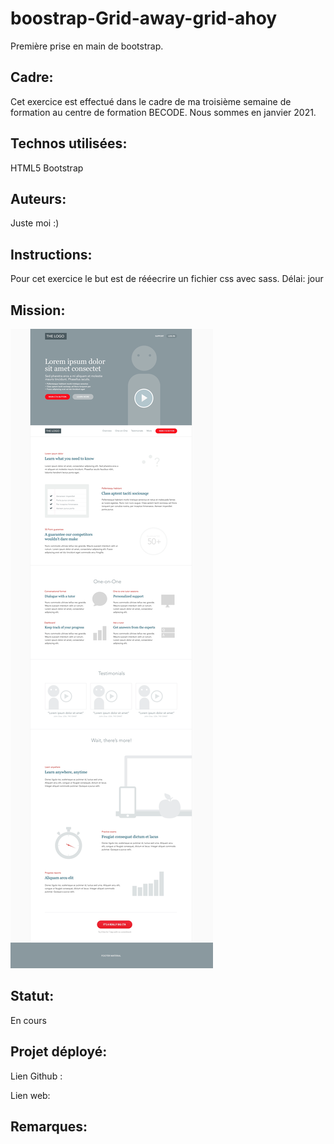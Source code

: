 # boostrap-Grid-away-grid-ahoy
Première prise en main de bootstrap.

## Cadre:
Cet exercice est effectué dans le cadre de ma troisième semaine de formation au centre de formation BECODE. 
Nous sommes en janvier 2021.

## Technos utilisées:
HTML5
Bootstrap

## Auteurs: 
Juste moi :)

## Instructions:
Pour cet exercice le but est de rééecrire un fichier css avec sass.
Délai: jour 

## Mission:
![mission sass](image/goal-bootstrap.png)

## Statut:
En cours

## Projet déployé: 
Lien Github : 

Lien web: 

## Remarques:

